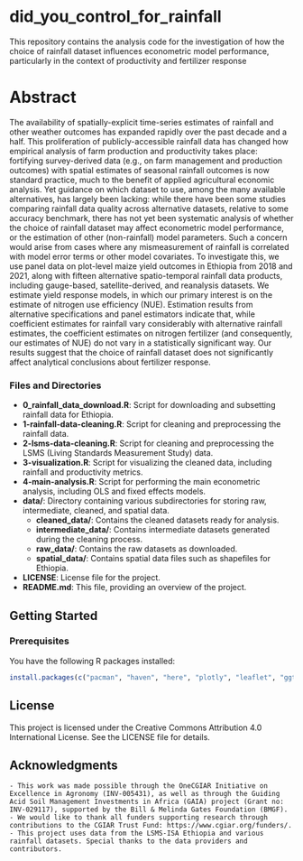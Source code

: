 # did_you_control_for_rainfall
This repository contains the analysis code for the investigation of how the choice of rainfall dataset influences econometric model performance, particularly in the context of productivity and fertilizer response

# Abstract
The availability of spatially-explicit time-series estimates of rainfall and other weather outcomes has expanded rapidly over the past decade and a half. This proliferation of publicly-accessible rainfall data has changed how empirical analysis of farm production and productivity takes place: fortifying survey-derived data (e.g., on farm management and production outcomes) with spatial estimates of seasonal rainfall
outcomes is now standard practice, much to the benefit of applied agricultural economic analysis. Yet guidance on which dataset to use, among the many available alternatives, has largely been lacking: while there have been some studies comparing rainfall data quality across alternative datasets, relative to some
accuracy benchmark, there has not yet been systematic analysis of whether the choice of rainfall dataset may affect econometric model performance, or the estimation of other (non-rainfall) model parameters. Such a concern would arise from cases where any mismeasurement of rainfall is correlated with model
error terms or other model covariates. To investigate this, we use panel data on plot-level maize yield outcomes in Ethiopia from 2018 and 2021, along with fifteen alternative spatio-temporal rainfall data products, including gauge-based, satellite-derived, and reanalysis datasets. We estimate yield response models, in which our primary interest is on the estimate of nitrogen use efficiency (NUE). Estimation results
from alternative specifications and panel estimators indicate that, while coefficient estimates for rainfall vary considerably with alternative rainfall estimates, the coefficient estimates on nitrogen fertilizer (and consequently, our estimates of NUE) do not vary in a statistically significant way. Our results suggest that the choice of rainfall dataset does not significantly affect analytical conclusions about fertilizer response.

### Files and Directories

- **0_rainfall_data_download.R**: Script for downloading and subsetting rainfall data for Ethiopia.
- **1-rainfall-data-cleaning.R**: Script for cleaning and preprocessing the rainfall data.
- **2-lsms-data-cleaning.R**: Script for cleaning and preprocessing the LSMS (Living Standards Measurement Study) data.
- **3-visualization.R**: Script for visualizing the cleaned data, including rainfall and productivity metrics.
- **4-main-analysis.R**: Script for performing the main econometric analysis, including OLS and fixed effects models.
- **data/**: Directory containing various subdirectories for storing raw, intermediate, cleaned, and spatial data.
  - **cleaned_data/**: Contains the cleaned datasets ready for analysis.
  - **intermediate_data/**: Contains intermediate datasets generated during the cleaning process.
  - **raw_data/**: Contains the raw datasets as downloaded.
  - **spatial_data/**: Contains spatial data files such as shapefiles for Ethiopia.
- **LICENSE**: License file for the project.
- **README.md**: This file, providing an overview of the project.

## Getting Started

### Prerequisites

You have the following R packages installed:

```r
install.packages(c("pacman", "haven", "here", "plotly", "leaflet", "ggthemes", "ggstatsplot", "sjPlot", "sjlabelled", "gtsummary", "geosphere", "ggpie", "ggthemr", "webr", "gtools", "xml2", "pRecipe", "cowplot", "data.table", "ggpubr", "grid", "raster", "scales", "reticulate", "tidyverse", "sf", "terra", "extrafont", "plm", "lmtest", "sandwich", "kableExtra", "lfe", "glmnet", "plotmo", "modelsummary", "margins"))
```

## License
This project is licensed under the Creative Commons Attribution 4.0 International License. See the LICENSE file for details.

## Acknowledgments
    - This work was made possible through the OneCGIAR Initiative on Excellence in Agronomy (INV-005431), as well as through the Guiding Acid Soil Management Investments in Africa (GAIA) project (Grant no: INV-029117), supported by the Bill & Melinda Gates Foundation (BMGF). 
    - We would like to thank all funders supporting research through contributions to the CGIAR Trust Fund: https://www.cgiar.org/funders/.
    - This project uses data from the LSMS-ISA Ethiopia and various rainfall datasets. Special thanks to the data providers and contributors.